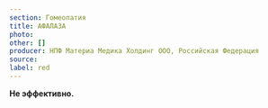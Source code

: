 ```yaml
---
section: Гомеопатия
title: АФАЛАЗА
photo:
other: []
producer: НПФ Материа Медика Холдинг ООО, Российская Федерация
source:
label: red
---
```


**Не эффективно.**

